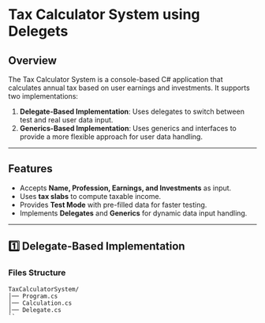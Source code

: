 # Tax Calculator System using Delegets 

## Overview
The Tax Calculator System is a console-based C# application that calculates annual tax based on user earnings and investments. It supports two implementations:
1. **Delegate-Based Implementation**: Uses delegates to switch between test and real user data input.
2. **Generics-Based Implementation**: Uses generics and interfaces to provide a more flexible approach for user data handling.

---

## Features
- Accepts **Name, Profession, Earnings, and Investments** as input.
- Uses **tax slabs** to compute taxable income.
- Provides **Test Mode** with pre-filled data for faster testing.
- Implements **Delegates** and **Generics** for dynamic data input handling.

---

## 1️⃣ Delegate-Based Implementation
### Files Structure
```
TaxCalculatorSystem/
│── Program.cs
│── Calculation.cs
│── Delegate.cs
``